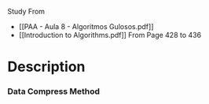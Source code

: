  

Study From
- [[PAA - Aula 8 - Algoritmos Gulosos.pdf]]
- [[Introduction to Algorithms.pdf]] From Page 428 to 436

# Description

### Data  Compress Method
